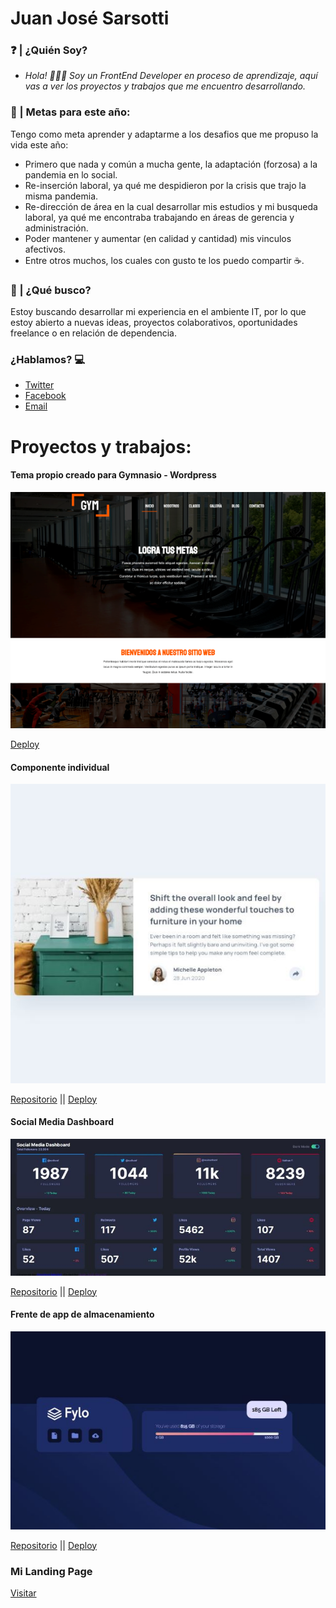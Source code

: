 # Juan José Sarsotti

###	❓	| ¿Quién Soy?
- *Hola! 🙋🏽‍♂️ Soy un FrontEnd Developer en proceso de aprendizaje, aquí vas a ver los proyectos y trabajos que me encuentro desarrollando.*

### 🏁	| Metas para este año:
Tengo como meta aprender y adaptarme a los desafios que me propuso la vida este año:
-	Primero que nada y común a mucha gente, la adaptación (forzosa) a la pandemia en lo social.
-	Re-inserción laboral, ya qué me despidieron por la crisis que trajo la misma pandemia.
-	Re-dirección de área en la cual desarrollar mis estudios y mi busqueda laboral, ya qué me encontraba trabajando en áreas de gerencia y administración.
-	Poder mantener  y aumentar (en calidad y cantidad) mis vinculos afectivos.
-	Entre otros muchos, los cuales con gusto te los puedo compartir ☕.

### 🔎 | ¿Qué busco?
Estoy buscando desarrollar mi experiencia en el ambiente IT, por lo que estoy abierto a nuevas ideas, proyectos colaborativos, oportunidades freelance o en relación de dependencia.

### ¿Hablamos?  💻
- [Twitter](www.twitter.com/JuanSarsotti)
- [Facebook](https://www.facebook.com/cocosar92/)
- [Email](mailto:juansarsotti@gmail.com)

# Proyectos y trabajos: 

#### Tema propio creado para Gymnasio - Wordpress
<p align="center">
  <img src="https://github.com/cocosar/cocosar/blob/master/Gymfitness-mini.png" alt="Wordpress theme for a Gym"/>
</p>

[Deploy](http://gymfitness-juan.epizy.com/)
#### Componente individual 
<p align="center">
  <img src="https://github.com/cocosar/cocosar/blob/master/componente-mini.JPG" alt="Wordpress theme for a Gym"/>
</p>


[Repositorio](https://github.com/cocosar/cardcomponent) || 
[Deploy](https://cardcomponent.vercel.app/)
#### Social Media Dashboard
<p align="center">
  <img src="https://github.com/cocosar/cocosar/blob/master/socialdash-mini.JPG" alt="Wordpress theme for a Gym"/>
</p>


[Repositorio](https://github.com/cocosar/socialmedia-dashboard) || 
[Deploy](https://socialmedia-dashboard-blush.vercel.app/)
#### Frente de app de almacenamiento
<p align="center">
  <img src="https://github.com/cocosar/cocosar/blob/master/fylo-mini.JPG" alt="Wordpress theme for a Gym"/>
</p>


[Repositorio](https://github.com/cocosar/fylo) || 
[Deploy](https://fourcardchallenge.vercel.app/)


### Mi Landing Page

[Visitar](https://landingpage-kohl.vercel.app/)
